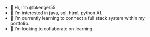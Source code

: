 - 👋 Hi, I’m @bkengel55
- 👀 I’m interested in java, sql, html, python AI.
- 🌱 I’m currently learning to connect a full stack system within my portfolio. 
- 💞️ I’m looking to collaborate on learning.

<!---
bkengel55/bkengel55 is a ✨ special ✨ repository because its `README.md` (this file) appears on your GitHub profile.
You can click the Preview link to take a look at your changes.
--->
